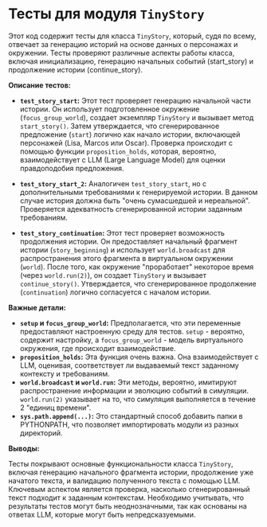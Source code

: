 # Тесты для модуля `TinyStory`

Этот код содержит тесты для класса `TinyStory`, который, судя по всему, отвечает за генерацию историй на основе данных о персонажах и окружении.  Тесты проверяют различные аспекты работы класса, включая инициализацию, генерацию начальных событий (start_story) и продолжение истории (continue_story).

**Описание тестов:**

* **`test_story_start`:** Этот тест проверяет генерацию начальной части истории. Он использует подготовленное окружение (`focus_group_world`), создает экземпляр `TinyStory` и вызывает метод `start_story()`. Затем утверждается, что сгенерированное предложение (`start`)  логично как начало истории, включающей персонажей (Lisa, Marcos или Oscar).  Проверка происходит с помощью функции `proposition_holds`, которая, вероятно, взаимодействует с LLM (Large Language Model) для оценки правдоподобия предложения.

* **`test_story_start_2`:**  Аналогичен `test_story_start`, но  с дополнительными требованиями к генерируемой истории.  В данном случае  история должна быть "очень сумасшедшей и нереальной".  Проверяется адекватность сгенерированной истории заданным требованиям.

* **`test_story_continuation`:** Этот тест проверяет возможность продолжения истории. Он предоставляет начальный фрагмент истории (`story_beginning`) и использует `world.broadcast` для распространения этого фрагмента в виртуальном окружении (`world`). После того, как окружение "проработает" некоторое время (через `world.run(2)`), он создает `TinyStory` и вызывает `continue_story()`.  Утверждается, что сгенерированное продолжение (`continuation`) логично согласуется с началом истории.

**Важные детали:**

* **`setup` и `focus_group_world`:**  Предполагается, что эти переменные предоставляют настроенную среду для тестов.  `setup` - вероятно, содержит настройку, а `focus_group_world` - модель виртуального окружения, где происходит взаимодействие.
* **`proposition_holds`:**  Эта функция очень важна. Она взаимодействует с LLM, оценивая, соответствует ли выдаваемый текст заданному контексту и требованиям.
* **`world.broadcast` и `world.run`:**  Эти методы, вероятно, имитируют распространение информации и эволюцию событий в симуляции. `world.run(2)` указывает на то, что симуляция выполняется в течение 2 "единиц времени".
* **`sys.path.append(...)`:** Это стандартный способ добавить папки в PYTHONPATH, что позволяет импортировать модули из разных директорий.


**Выводы:**

Тесты покрывают основные функциональности класса `TinyStory`,  включая генерацию начального фрагмента истории,  продолжение уже начатого текста, и валидацию полученного текста с помощью LLM.  Ключевым аспектом является проверка, насколько сгенерированный текст подходит к заданным контекстам.   Необходимо учитывать, что результаты тестов могут быть неоднозначными, так как основаны на ответах LLM, которые могут быть непредсказуемыми.